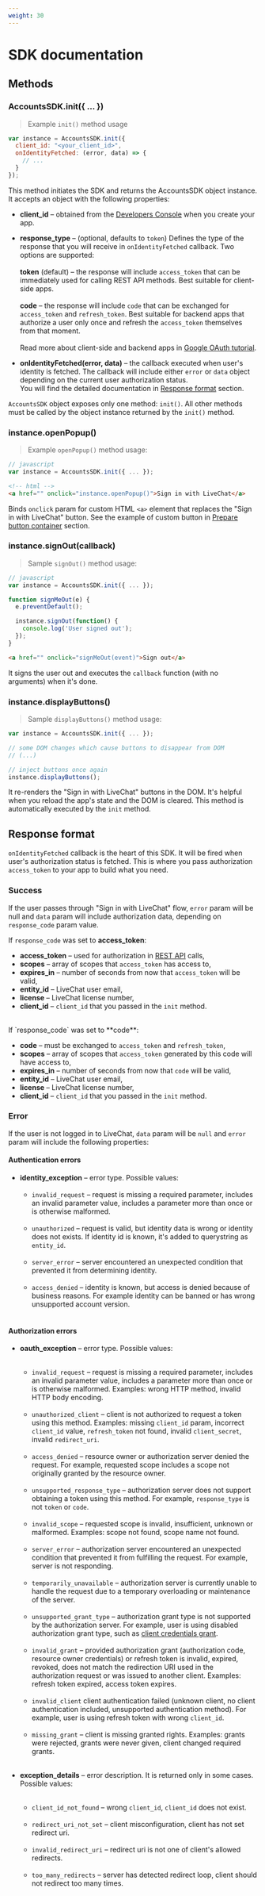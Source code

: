 ```yaml
---
weight: 30
---
```


# SDK documentation

## Methods

### **AccountsSDK.init({ ... })**

> Example `init()` method usage

```js
var instance = AccountsSDK.init({
  client_id: "<your_client_id>",
  onIdentityFetched: (error, data) => {
    // ...
  }
});
```

This method initiates the SDK and returns the AccountsSDK object instance. It accepts an object with the following properties:

* **client_id** – obtained from the [Developers Console](https://developers.livechatinc.com/console/) when you create your app.

* **response_type** – (optional, defaults to `token`) Defines the type of the response that you will receive in `onIdentityFetched` callback. Two options are supported:<br><br>**token** (default) – the response will include `access_token` that can be immediately used for calling REST API methods. Best suitable for client-side apps.<br><br>**code** – the response will include `code` that can be exchanged for `access_token` and `refresh_token`. Best suitable for backend apps that authorize a user only once and refresh the `access_token` themselves from that moment.<br><br>Read more about client-side and backend apps in <a href="https://developers.google.com/identity/protocols/OAuth2#webserver">Google OAuth tutorial</a>.

* **onIdentityFetched(error, data)** – the callback executed when user's identity is fetched. The callback will include either `error` or `data` object depending on the current user authorization status.<br>You will find the detailed documentation in <a href="#response-format">Response format</a> section.

<aside class="notice"><code>AccountsSDK</code> object exposes only one method: <code>init()</code>. All other methods must be called by the object instance returned by the <code>init()</code> method.</aside>

### **instance.openPopup()**

> Example `openPopup()` method usage:

```js
// javascript
var instance = AccountsSDK.init({ ... });
```

```html
<!-- html -->
<a href="" onclick="instance.openPopup()">Sign in with LiveChat</a>
```

Binds `onclick` param for custom HTML `<a>` element that replaces the "Sign in with LiveChat" button. See the example of custom button in <a href="#prepare-button-container">Prepare button container</a> section.

### **instance.signOut(callback)**

> Sample `signOut()` method usage:

```js
// javascript
var instance = AccountsSDK.init({ ... });

function signMeOut(e) {
  e.preventDefault();

  instance.signOut(function() {
    console.log('User signed out');
  });
}
```

```html
<a href="" onclick="signMeOut(event)">Sign out</a>
```

It signs the user out and executes the `callback` function (with no arguments) when it's done.

### **instance.displayButtons()**

> Sample `displayButtons()` method usage:

```js
var instance = AccountsSDK.init({ ... });

// some DOM changes which cause buttons to disappear from DOM
// (...)

// inject buttons once again
instance.displayButtons();
```

It re-renders the "Sign in with LiveChat" buttons in the DOM. It's helpful when you reload the app's state and the DOM is cleared. This method is automatically executed by the `init` method.

## Response format

`onIdentityFetched` callback is the heart of this SDK. It will be fired when user's authorization status is fetched. This is where you pass authorization `access_token` to your app to build what you need.

### Success

If the user passes through "Sign in with LiveChat" flow, `error` param will be null and `data` param will include authorization data, depending on `response_code` param value.

If `response_code` was set to **access_token**:

* **access_token** – used for authorization in [REST API](/rest-api) calls,
* **scopes** – array of scopes that `access_token` has access to,
* **expires_in** – number of seconds from now that `access_token` will be valid,
* **entity_id** – LiveChat user email,
* **license** – LiveChat license number,
* **client_id** – `client_id` that you passed in the `init` method.

<br>
If `response_code` was set to **code**:

* **code** – must be exchanged to `access_token` and `refresh_token`,
* **scopes** – array of scopes that `access_token` generated by this code will have access to,
* **expires_in** – number of seconds from now that `code` will be valid,
* **entity_id** – LiveChat user email,
* **license** – LiveChat license number,
* **client_id** – `client_id` that you passed in the `init` method.

### Error

If the user is not logged in to LiveChat, `data` param will be `null` and `error` param will include the following properties:

#### Authentication errors

* **identity_exception** – error type. Possible values:<br><br>
  * `invalid_request` – request is missing a required parameter, includes an invalid parameter value, includes a parameter more than once or is otherwise malformed.<br><br>
  * `unauthorized` – request is valid, but identity data is wrong or identity does not exists. If identity id is known, it's added to querystring as `entity_id`.<br><br>
  * `server_error` – server encountered an unexpected condition that prevented it from determining identity.<br><br>
  * `access_denied` – identity is known, but access is denied because of business reasons. For example identity can be banned or has wrong unsupported account version.<br><br>

#### Authorization errors

* **oauth_exception** – error type. Possible values:<br><br>

  * `invalid_request` – request is missing a required parameter, includes an invalid parameter value, includes a parameter more than once or is otherwise malformed. Examples: wrong HTTP method, invalid HTTP body encoding.<br><br>
  * `unauthorized_client` – client is not authorized to request a token using this method. Examples: missing `client_id` param, incorrect `client_id` value, `refresh_token` not found, invalid `client_secret`, invalid `redirect_uri`.<br><br>
  * `access_denied` – resource owner or authorization server denied the request. For example, requested scope includes a scope not originally granted by the resource owner.<br><br>
  * `unsupported_response_type` – authorization server does not support obtaining a token using this method. For example, `response_type` is not `token` or `code`.<br><br>
  * `invalid_scope` – requested scope is invalid, insufficient, unknown or malformed. Examples: scope not found, scope name not found.<br><br>
  * `server_error` – authorization server encountered an unexpected condition that prevented it from fulfilling the request. For example, server is not responding.<br><br>
  * `temporarily_unavailable` – authorization server is currently unable to handle the request due to a temporary overloading or maintenance of the server.<br><br>
  * `unsupported_grant_type` – authorization grant type is not supported by the authorization server. For example, user is using disabled authorization grant type, such as <a href="https://tools.ietf.org/html/rfc6749#section-4.4">client credentials grant</a>.<br><br>
  * `invalid_grant` – provided authorization grant (authorization code, resource owner credentials) or refresh token is invalid, expired, revoked, does not match the redirection URI used in the authorization request or was issued to another client. Examples: refresh token expired, access token expires.<br><br>
  * `invalid_client` client authentication failed (unknown client, no client authentication included, unsupported authentication method). For example, user is using refresh token with wrong `client_id`.<br><br>
  * `missing_grant` – client is missing granted rights. Examples: grants were rejected, grants were never given, client changed required grants.<br><br>

* **exception_details** – error description. It is returned only in some cases. Possible values:<br><br>
  * `client_id_not_found` – wrong `client_id`, `client_id` does not exist.<br><br>
  * `redirect_uri_not_set` – client misconfiguration, client has not set redirect uri.<br><br>
  * `invalid_redirect_uri` – redirect uri is not one of client's allowed redirects.<br><br>
  * `too_many_redirects` – server has detected redirect loop, client should not redirect too many times.
